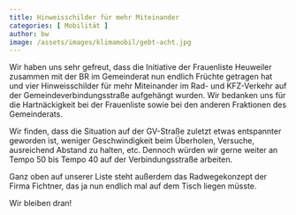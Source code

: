 ```yaml
---
title: Hinweisschilder für mehr Miteinander
categories: [ Mobilität ]
author: bw
image: /assets/images/klimamobil/gebt-acht.jpg
---
```

Wir haben uns sehr gefreut, dass die Initiative der Frauenliste Heuweiler zusammen mit der BR im Gemeinderat nun endlich Früchte getragen hat und vier Hinweisschilder für mehr Miteinander im Rad- und KFZ-Verkehr auf der Gemeindeverbindungsstraße aufgehängt wurden. Wir bedanken uns für die Hartnäckigkeit bei der Frauenliste sowie bei den anderen Fraktionen des Gemeinderats.

Wir finden, dass die Situation auf der GV-Straße zuletzt etwas entspannter geworden ist, weniger Geschwindigkeit beim Überholen, Versuche, ausreichend Abstand zu halten, etc. Dennoch würden wir gerne weiter an Tempo 50 bis Tempo 40 auf der Verbindungsstraße arbeiten. 

Ganz oben auf unserer Liste steht außerdem das Radwegekonzept der Firma Fichtner, das ja nun endlich mal auf dem Tisch liegen müsste. 

Wir bleiben dran!

